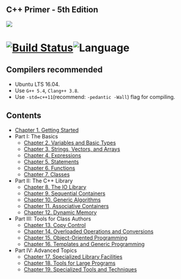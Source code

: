## C++ Primer - 5th Edition
![](https://cloud.githubusercontent.com/assets/6889915/19618212/3a4d1396-9876-11e6-85fc-22e78e101a51.jpg)

[![Build Status](https://travis-ci.org/iZhangHui/CppPrimer.svg?branch=master)](https://travis-ci.org/iZhangHui/CppPrimer)![Language](https://img.shields.io/badge/language-C%2B%2B11-orange.svg)
=========================

## Compilers recommended
- Ubuntu LTS 16.04.
- Use `G++ 5.4`, `Clang++ 3.8`.
- Use `-std=c++11`(recommend: `-pedantic -Wall`) flag for compiling.

## Contents

- [Chapter 1. Getting Started]()
- Part I: The Basics
  - [Chapter 2. Variables and Basic Types]()
  - [Chapter 3. Strings, Vectors, and Arrays]()
  - [Chapter 4. Expressions]()
  - [Chapter 5. Statements]()
  - [Chapter 6. Functions]()
  - [Chapter 7. Classes]()
- Part II: The C++ Library
  - [Chapter 8. The IO Library]()
  - [Chapter 9. Sequential Containers]()
  - [Chapter 10. Generic Algorithms]()
  - [Chapter 11. Associative Containers]()
  - [Chapter 12. Dynamic Memory]()
- Part III: Tools for Class Authors
  - [Chapter 13. Copy Control]()
  - [Chapter 14. Overloaded Operations and Conversions]()
  - [Chapter 15. Object-Oriented Programming]()
  - [Chapter 16. Templates and Generic Programming]()
- Part IV:  Advanced Topics
  - [Chapter 17. Specialized Library Facilities]()
  - [Chapter 18. Tools for Large Programs]()
  - [Chapter 19. Specialized Tools and Techniques]()

